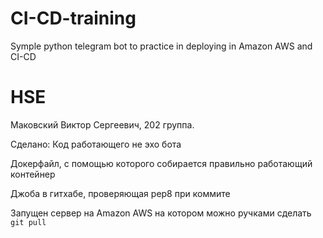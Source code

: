 # CI-CD-training
Symple python telegram bot to practice in deploying in Amazon AWS and CI-CD


# HSE
Маковский Виктор Сергеевич, 202 группа. 

Сделано:
Код работающего не эхо бота

Докерфайл, с помощью которого собирается правильно работающий контейнер

Джоба в гитхабе, проверяющая pep8 при коммите

Запущен сервер на Amazon AWS на котором можно ручками сделать ```git pull```


